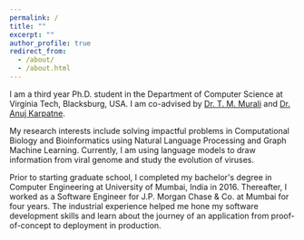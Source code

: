 ```yaml
---
permalink: /
title: ""
excerpt: ""
author_profile: true
redirect_from: 
  - /about/
  - /about.html
---
```


I am a third year Ph.D. student in the Department of Computer Science at Virginia Tech, Blacksburg, USA. I am co-advised by [Dr. T. M. Murali](https://bioinformatics.cs.vt.edu/~murali/) and [Dr. Anuj Karpatne](https://anujkarpatne.github.io/). 

My research interests include solving impactful problems in Computational Biology and Bioinformatics using Natural Language Processing and Graph Machine Learning. Currently, I am using language models to draw information from viral genome and study the evolution of viruses. 

Prior to starting graduate school, I completed my bachelor's degree in Computer Engineering at University of Mumbai, India in 2016. Thereafter, I worked as a Software Engineer for J.P. Morgan Chase & Co. at Mumbai for four years. The industrial experience helped me hone my software development skills and learn about the journey of an application from proof-of-concept to deployment in production.